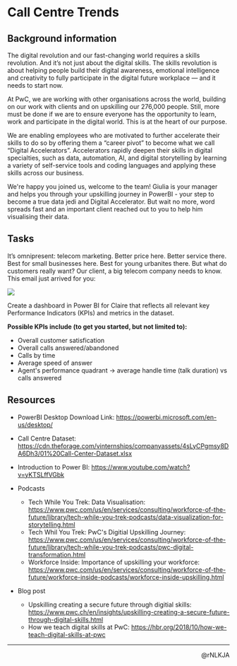 # Call Centre Trends

## Background information

The digital revolution and our fast-changing world requires a skills revolution. And it’s not just about the digital skills. The skills revolution is about helping people build their digital awareness, emotional intelligence and creativity to fully participate in the digital future workplace — and it needs to start now.

At PwC, we are working with other organisations across the world, building on our work with clients and on upskilling our 276,000 people. Still, more must be done if we are to ensure everyone has the opportunity to learn, work and participate in the digital world. This is at the heart of our purpose.

We are enabling employees who are motivated to further accelerate their skills to do so by offering them a “career pivot” to become what we call “Digital Accelerators”. Accelerators rapidly deepen their skills in digital specialties, such as data, automation, AI, and digital storytelling by learning a variety of self-service tools and coding languages and applying these skills across our business.

We're happy you joined us, welcome to the team! Giulia is your manager and helps you through your upskilling journey in PowerBI - your step to become a true data jedi and Digital Accelerator. But wait no more, word spreads fast and an important client reached out to you to help him visualising their data.

## Tasks

It’s omnipresent: telecom marketing. Better price here. Better service there. Best for small businesses here. Best for young urbanites there. But what do customers really want? Our client, a big telecom company needs to know. This email just arrived for you:

![](https://cdn.theforage.com/vinternships/companyassets/4sLyCPgmsy8DA6Dh3/9RbnZnMj2k93xffms/Screen%20Shot%202021-06-15%20at%205.23.06%20PM.png)

Create a dashboard in Power BI for Claire that reflects all relevant key Performance Indicators (KPIs) and metrics in the dataset.

**Possible KPIs include (to get you started, but not limited to):**

- Overall customer satisfication
- Overall calls answered/abandoned
- Calls by time
- Average speed of answer
- Agent's performance quadrant -> average handle time (talk duration) vs calls answered

## Resources

- PowerBI Desktop Download Link: <https://powerbi.microsoft.com/en-us/desktop/>
- Call Centre Dataset: <https://cdn.theforage.com/vinternships/companyassets/4sLyCPgmsy8DA6Dh3/01%20Call-Center-Dataset.xlsx>
- Introduction to Power BI: <https://www.youtube.com/watch?v=yKTSLffVGbk>

- Podcasts
  - Tech While You Trek: Data Visualisation: <https://www.pwc.com/us/en/services/consulting/workforce-of-the-future/library/tech-while-you-trek-podcasts/data-visualization-for-storytelling.html>
  - Tech Whil You Trek: PwC's Digitial Upskilling Journey: <https://www.pwc.com/us/en/services/consulting/workforce-of-the-future/library/tech-while-you-trek-podcasts/pwc-digital-transformation.html>
  - Workforce Inside: Importance of upskilling your workforce: <https://www.pwc.com/us/en/services/consulting/workforce-of-the-future/workforce-inside-podcasts/workforce-inside-upskilling.html>
- Blog post
  - Upskilling creating a secure future through digitial skills: <https://www.pwc.ch/en/insights/upskilling-creating-a-secure-future-through-digital-skills.html>
  - How we teach digital skills at PwC: <https://hbr.org/2018/10/how-we-teach-digital-skills-at-pwc>

---

<p align=right>@rNLKJA</p>
